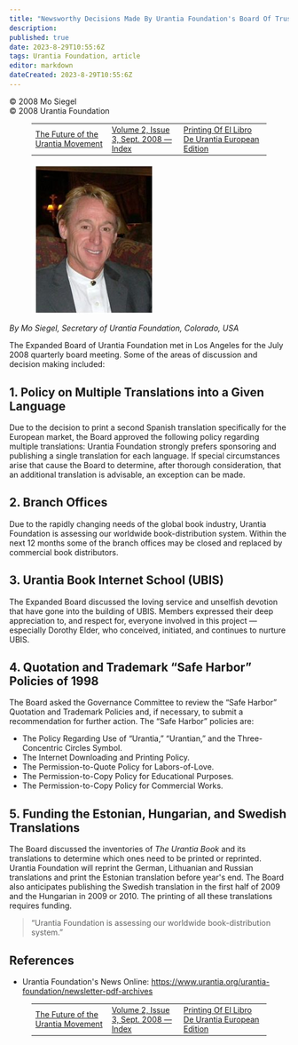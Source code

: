 ```yaml
---
title: "Newsworthy Decisions Made By Urantia Foundation's Board Of Trustees"
description: 
published: true
date: 2023-8-29T10:55:6Z
tags: Urantia Foundation, article
editor: markdown
dateCreated: 2023-8-29T10:55:6Z
---
```


<p class="v-card v-sheet theme--light gray lighten-3 px-2">© 2008 Mo Siegel<br>© 2008 Urantia Foundation</p>
<figure class="table chapter-navigator">
  <table>
    <tbody>
      <tr>
        <td>
        <a href="/en/article/Marilynn_Kulieke/The_Future_of_the_Urantia_Movement">
          <span class="mdi mdi-arrow-left-drop-circle"></span><span class="pl-2">The Future of the Urantia Movement</span>
        </a>
        </td>
        <td>
        <a href="/en/index/articles_uf_news_online#volume-2-issue-3-sept-2008">
          <span class="mdi mdi-book-open-variant"></span><span class="pl-2">Volume 2, Issue 3, Sept. 2008 — Index</span>
        </a>
        </td>
        <td>
        <a href="/en/article/Olga_Lopez/El_Libro_de_Urantia_European_Edition">
          <span class="pr-2">Printing Of El Libro De Urantia European Edition</span><span class="mdi mdi-arrow-right-drop-circle"></span>
        </a>
        </td>
      </tr>
    </tbody>
  </table>
</figure>


<figure id="Figure_1" class="image urantiapedia image-style-align-left">
<img src="/image/article/UF_News_Online/2008_09/010.jpg">
</figure>

_By Mo Siegel, Secretary of Urantia Foundation, Colorado, USA_

The Expanded Board of Urantia Foundation met in Los Angeles for the July 2008 quarterly board meeting. Some of the areas of discussion and decision making included:
<br style="clear:both;"/>

## 1. Policy on Multiple Translations into a Given Language

Due to the decision to print a second Spanish translation specifically for the European market, the Board approved the following policy regarding multiple translations: Urantia Foundation strongly prefers sponsoring and publishing a single translation for each language. If special circumstances arise that cause the Board to determine, after thorough consideration, that an additional translation is advisable, an exception can be made.

## 2. Branch Offices

Due to the rapidly changing needs of the global book industry, Urantia Foundation is assessing our worldwide book-distribution system. Within the next 12 months some of the branch offices may be closed and replaced by commercial book distributors.

## 3. Urantia Book Internet School (UBIS)

The Expanded Board discussed the loving service and unselfish devotion that have gone into the building of UBIS. Members expressed their deep appreciation to, and respect for, everyone involved in this project —especially Dorothy Elder, who conceived, initiated, and continues to nurture UBIS.

## 4. Quotation and Trademark “Safe Harbor” Policies of 1998

The Board asked the Governance Committee to review the “Safe Harbor” Quotation and Trademark Policies and, if necessary, to submit a recommendation for further action. The “Safe Harbor” policies are:

- The Policy Regarding Use of “Urantia,” “Urantian,” and the Three-Concentric Circles Symbol.
- The Internet Downloading and Printing Policy.
- The Permission-to-Quote Policy for Labors-of-Love.
- The Permission-to-Copy Policy for Educational Purposes.
- The Permission-to-Copy Policy for Commercial Works.

## 5. Funding the Estonian, Hungarian, and Swedish Translations

The Board discussed the inventories of _The Urantia Book_ and its translations to determine which ones need to be printed or reprinted. Urantia Foundation will reprint the German, Lithuanian and Russian translations and print the Estonian translation before year's end. The Board also anticipates publishing the Swedish translation in the first half of 2009 and the Hungarian in 2009 or 2010. The printing of all these translations requires funding.

> “Urantia Foundation is assessing our worldwide book-distribution system.”


## References

- Urantia Foundation's News Online: https://www.urantia.org/urantia-foundation/newsletter-pdf-archives



<figure class="table chapter-navigator">
  <table>
    <tbody>
      <tr>
        <td>
        <a href="/en/article/Marilynn_Kulieke/The_Future_of_the_Urantia_Movement">
          <span class="mdi mdi-arrow-left-drop-circle"></span><span class="pl-2">The Future of the Urantia Movement</span>
        </a>
        </td>
        <td>
        <a href="/en/index/articles_uf_news_online#volume-2-issue-3-sept-2008">
          <span class="mdi mdi-book-open-variant"></span><span class="pl-2">Volume 2, Issue 3, Sept. 2008 — Index</span>
        </a>
        </td>
        <td>
        <a href="/en/article/Olga_Lopez/El_Libro_de_Urantia_European_Edition">
          <span class="pr-2">Printing Of El Libro De Urantia European Edition</span><span class="mdi mdi-arrow-right-drop-circle"></span>
        </a>
        </td>
      </tr>
    </tbody>
  </table>
</figure>
